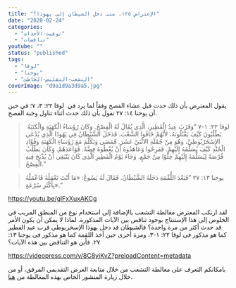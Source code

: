 ```yaml
---
title: "الإعتراض ١٣٥، متى دخل الشيطان إلى يهوذا؟"
date: "2020-02-24"
categories: 
  - "توقيت-الأحداث"
  - "تناقضات"
youtube: ""
status: "published"
tags: 
  - "لوقا"
  - "يوحنا"
  - "التشعب-التقليص-الخاطئ"
coverImage: "d9a1d9a3d9a5.jpg"
---
```


يقول المعترض بأن ذلك حدث قبل عشاء الفصح وفقاً لما يرد في  لوقا ٢٢: ٣، ٧؛ في حين أن يوحنا ١٤: ٢٧ تقول بأن ذلك حدث أثناء تناول وجبة الفصح.

>  لوقا ٢٢: ١-٧ ”وَقَرُبَ عِيدُ الْفَطِيرِ، الَّذِي يُقَالُ لَهُ الْفِصْحُ. وَكَانَ رُؤَسَاءُ الْكَهَنَةِ وَالْكَتَبَةُ يَطْلُبُونَ كَيْفَ يَقْتُلُونَهُ، لأَنَّهُمْ خَافُوا الشَّعْبَ. فَدَخَلَ الشَّيْطَانُ فِي يَهُوذَا الَّذِي يُدْعَى الإِسْخَرْيُوطِيَّ، وَهُوَ مِنْ جُمْلَةِ الاثْنَيْ عَشَرَ. فَمَضَى وَتَكَلَّمَ مَعَ رُؤَسَاءِ الْكَهَنَةِ وَقُوَّادِ الْجُنْدِ كَيْفَ يُسَلِّمُهُ إِلَيْهِمْ. فَفَرِحُوا وَعَاهَدُوهُ أَنْ يُعْطُوهُ فِضَّةً. فَوَاعَدَهُمْ. وَكَانَ يَطْلُبُ فُرْصَةً لِيُسَلِّمَهُ إِلَيْهِمْ خِلْوًا مِنْ جَمْعٍ. وَجَاءَ يَوْمُ الْفَطِيرِ الَّذِي كَانَ يَنْبَغِي أَنْ يُذْبَحَ فِيهِ الْفِصْحُ.“

> يوحنا ١٣: ٢٧ ”فَبَعْدَ اللُّقْمَةِ دَخَلَهُ الشَّيْطَانُ. فَقَالَ لَهُ يَسُوعُ: «مَا أَنْتَ تَعْمَلُهُ فَاعْمَلْهُ بِأَكْثَرِ سُرْعَةٍ».“

https://youtu.be/glFxXuxAKCg

لقد ارتكب المعترض مغالطة التشعب بالإضافة إلى استخدام نوع من المنطق المريب في الخلوص إلى هذا الإستنتاج بوجود تناقض بين الآيات المذكورة. لماذا لا يمكن أن يكون الأمر قد حدث أكثر من مرة واحدة؟ فالشيطان قد دخل يهوذا الإسخريوطي قرب عيد الفطير كما هو مذكور في لوقا ٢٢: ١-٣، ومرة أُخرى حين أخذ اللقمة كما هو مذكور في يوحنا ١٣: ٢٧. فأين هو التناقض بين هذه الآيات؟

https://videopress.com/v/8C8yiKvZ?preloadContent=metadata

  
بامكانكم التعرف على مغالطة التشعب من خلال متابعة العرض التقديمي المرفق، أو من خلال زيارة المنشور الخاص بهذه المغالطة من [هنا](https://reasonofhope.com/2019/07/25/bifurcation/).
